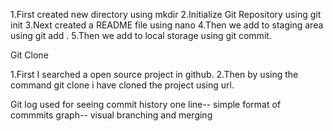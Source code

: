 1.First created new directory using mkdir
2.Initialize Git Repository using git init
3.Next created a README file using nano
4.Then we add to staging area using git add .
5.Then we add to local storage using git commit.

Git Clone

1.First I searched a open source project in github.
2.Then by using the command git clone i have cloned the project using url.

Git log
 used for seeing commit history
 one line-- simple format of commmits
 graph-- visual branching and merging
 
